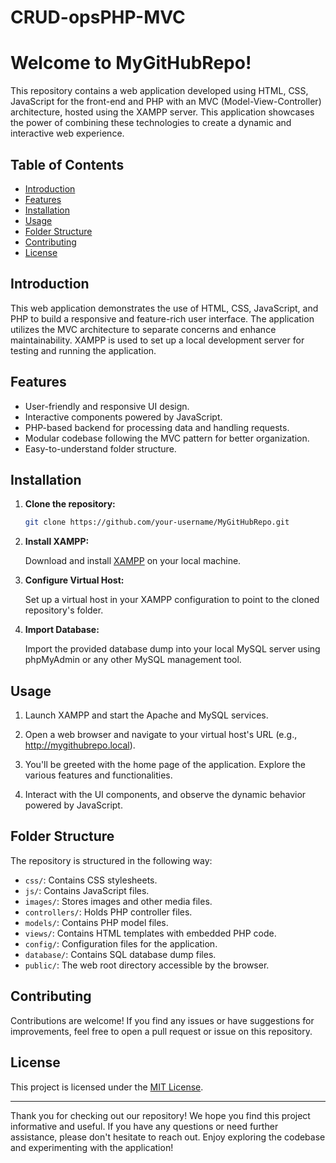 # CRUD-opsPHP-MVC
# Welcome to MyGitHubRepo!

This repository contains a web application developed using HTML, CSS, JavaScript for the front-end and PHP with an MVC (Model-View-Controller) architecture, hosted using the XAMPP server. This application showcases the power of combining these technologies to create a dynamic and interactive web experience.

## Table of Contents

- [Introduction](#introduction)
- [Features](#features)
- [Installation](#installation)
- [Usage](#usage)
- [Folder Structure](#folder-structure)
- [Contributing](#contributing)
- [License](#license)

## Introduction

This web application demonstrates the use of HTML, CSS, JavaScript, and PHP to build a responsive and feature-rich user interface. The application utilizes the MVC architecture to separate concerns and enhance maintainability. XAMPP is used to set up a local development server for testing and running the application.

## Features

- User-friendly and responsive UI design.
- Interactive components powered by JavaScript.
- PHP-based backend for processing data and handling requests.
- Modular codebase following the MVC pattern for better organization.
- Easy-to-understand folder structure.

## Installation

1. **Clone the repository:**

   ```bash
   git clone https://github.com/your-username/MyGitHubRepo.git
   ```

2. **Install XAMPP:**

   Download and install [XAMPP](https://www.apachefriends.org/index.html) on your local machine.

3. **Configure Virtual Host:**

   Set up a virtual host in your XAMPP configuration to point to the cloned repository's folder.

4. **Import Database:**

   Import the provided database dump into your local MySQL server using phpMyAdmin or any other MySQL management tool.

## Usage

1. Launch XAMPP and start the Apache and MySQL services.

2. Open a web browser and navigate to your virtual host's URL (e.g., http://mygithubrepo.local).

3. You'll be greeted with the home page of the application. Explore the various features and functionalities.

4. Interact with the UI components, and observe the dynamic behavior powered by JavaScript.

## Folder Structure

The repository is structured in the following way:

- `css/`: Contains CSS stylesheets.
- `js/`: Contains JavaScript files.
- `images/`: Stores images and other media files.
- `controllers/`: Holds PHP controller files.
- `models/`: Contains PHP model files.
- `views/`: Contains HTML templates with embedded PHP code.
- `config/`: Configuration files for the application.
- `database/`: Contains SQL database dump files.
- `public/`: The web root directory accessible by the browser.

## Contributing

Contributions are welcome! If you find any issues or have suggestions for improvements, feel free to open a pull request or issue on this repository.

## License

This project is licensed under the [MIT License](LICENSE).

---

Thank you for checking out our repository! We hope you find this project informative and useful. If you have any questions or need further assistance, please don't hesitate to reach out. Enjoy exploring the codebase and experimenting with the application!
